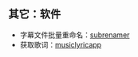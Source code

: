 ## 其它：软件

- 字幕文件批量重命名：[subrenamer](https://github.com/qwqcode/SubRenamer)
- 获取歌词：[musiclyricapp](https://github.com/jitwxs/163MusicLyrics)